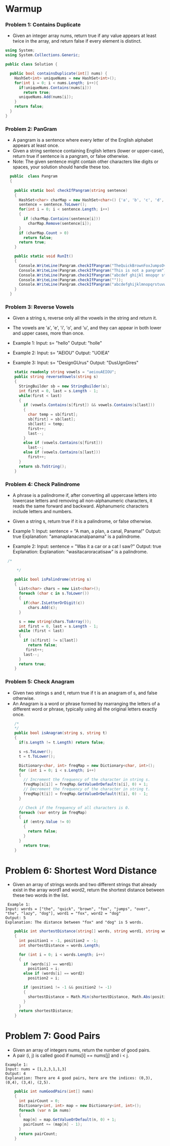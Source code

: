 # Warmup

### Problem 1: Contains Duplicate
* Given an integer array nums, return true if any value appears at least twice in the array, and return false if every element is distinct.

```csharp
using System;
using System.Collections.Generic;

public class Solution {

  public bool containsDuplicate(int[] nums) {
    HashSet<int> uniqueNums = new HashSet<int>();
    for(int i = 0; i < nums.Length; i++){
      if(uniqueNums.Contains(nums[i]))
        return true;
      uniqueNums.Add(nums[i]);
    }
    return false;
  }
}
```

### Problem 2: PanGram
* A pangram is a sentence where every letter of the English alphabet appears at least once.
* Given a string sentence containing English letters (lower or upper-case), return true if sentence is a pangram, or false otherwise.
* Note: The given sentence might contain other characters like digits or spaces, your solution should handle these too.
```csharp
  public  class Pangram
  {
    
    public static bool checkIfPangram(string sentence)
    {
      HashSet<char> charMap = new HashSet<char>() {'a', 'b', 'c', 'd', 'e', 'f', 'g', 'h', 'i', 'j', 'k', 'l', 'm', 'n', 'o', 'p', 'q', 'r', 's', 't', 'u', 'v', 'w', 'x', 'y', 'z' };
      sentence = sentence.ToLower();
      for(int i = 0; i < sentence.Length; i++)
      {
        if (charMap.Contains(sentence[i]))
          charMap.Remove(sentence[i]);
      }
      if (charMap.Count > 0)
        return false;
      return true;
    }

    public static void RunIt()
    {
      Console.WriteLine(Pangram.checkIfPangram("TheQuickBrownFoxJumpsOverTheLazyDog")); // Expected output: true
      Console.WriteLine(Pangram.checkIfPangram("This is not a pangram"));                // Expected output: false
      Console.WriteLine(Pangram.checkIfPangram("abcdef ghijkl mnopqr stuvwxyz"));        // Expected output: true
      Console.WriteLine(Pangram.checkIfPangram(""));                                      // Expected output: false
      Console.WriteLine(Pangram.checkIfPangram("abcdefghijklmnopqrstuvwxyzABCDEFGHIJKLMNOPQRSTUVWXYZ")); // Expected output: true
    }
  }
```

### Problem 3: Reverse Vowels
* Given a string s, reverse only all the vowels in the string and return it.
* The vowels are 'a', 'e', 'i', 'o', and 'u', and they can appear in both lower and upper cases, more than once.
* Example 1:
Input: s= "hello"
Output: "holle"

* Example 2:
Input: s= "AEIOU"
Output: "UOIEA"

* Example 3:
Input: s= "DesignGUrus"
Output: "DusUgnGires"

```csharp
    static readonly string vowels = "aeiouAEIOU";
    public string reverseVowels(string s)
    {
      StringBuilder sb = new StringBuilder(s);
      int first = 0, last = s.Length - 1;
      while(first < last)
      {
        if (vowels.Contains(s[first]) && vowels.Contains(s[last]))
        {
          char temp = sb[first];
          sb[first] = sb[last];
          sb[last] = temp;
          first++;
          last--;
        }
        else if (vowels.Contains(s[first]))
          last--;
        else if (vowels.Contains(s[last]))
          first++;
      }
      return sb.ToString();
    }
```


### Problem 4: Check Palindrome
* A phrase is a palindrome if, after converting all uppercase letters into lowercase letters and removing all non-alphanumeric characters, it reads the same forward and backward. Alphanumeric characters include letters and numbers.
* Given a string s, return true if it is a palindrome, or false otherwise.
* Example 1:
Input: sentence = "A man, a plan, a canal, Panama!"
Output: true
Explanation: "amanaplanacanalpanama" is a palindrome.

 * Example 2:
Input: sentence = "Was it a car or a cat I saw?"
Output: true
Explanation: Explanation: "wasitacaroracatisaw" is a palindrome.

```csharp
 /*

     */

    public bool isPalindrome(string s)
    {
      List<char> chars = new List<char>();
      foreach (char c in s.ToLower())
      {
        if(char.IsLetterOrDigit(c))
          chars.Add(c);
      }

      s = new string(chars.ToArray());
      int first = 0, last = s.Length - 1;
      while (first < last)
      {
        if (s[first] != s[last])
          return false;
         first++;
        last--;
      }
      return true;
    }
```

### Problem 5: Check Anagram
* Given two strings s and t, return true if t is an anagram of s, and false otherwise.
* An Anagram is a word or phrase formed by rearranging the letters of a different word or phrase, typically using all the original letters exactly once.
```csharp
    /* 
    */
    public bool isAnagram(string s, string t)
    {
      if(s.Length != t.Length) return false;  

      s =s.ToLower();
      t = t.ToLower();

      Dictionary<char, int> freqMap = new Dictionary<char, int>();
      for (int i = 0; i < s.Length; i++)
      {
        // Increment the frequency of the character in string s.
        freqMap[s[i]] = freqMap.GetValueOrDefault(s[i], 0) + 1;
        // Decrement the frequency of the character in string t.
        freqMap[t[i]] = freqMap.GetValueOrDefault(t[i], 0) - 1;
      }

      // Check if the frequency of all characters is 0.
      foreach (var entry in freqMap)
      {
        if (entry.Value != 0)
        {
          return false;
        }
      }
        return true;
    }
```

# Problem 6: Shortest Word Distance

* Given an array of strings words and two different strings that already exist in the array word1 and word2, return the shortest distance between these two words in the list.
```
 Example 1:
Input: words = ["the", "quick", "brown", "fox", "jumps", "over", "the", "lazy", "dog"], word1 = "fox", word2 = "dog"
Output: 5
Explanation: The distance between "fox" and "dog" is 5 words.
```

```csharp
    public int shortestDistance(string[] words, string word1, string word2)
    {
      int position1 = -1, position2 = -1;
      int shortestDistance = words.Length;

      for (int i = 0; i < words.Length; i++)
      {
        if (words[i] == word1)
          position1 = i;
        else if (words[i] == word2)
          position2 = i;

        if (position1 != -1 && position2 != -1)
        {
          shortestDistance = Math.Min(shortestDistance, Math.Abs(position1 - position2));
        }
      }
      return shortestDistance;
    }
```

# Problem 7: Good Pairs
* Given an array of integers nums, return the number of good pairs.
* A pair (i, j) is called good if nums[i] == nums[j] and i < j.
```
Example 1:
Input: nums = [1,2,3,1,1,3]
Output: 4
Explanation: There are 4 good pairs, here are the indices: (0,3), (0,4), (3,4), (2,5).
```

```csharp
    public int numGoodPairs(int[] nums)
    {
      int pairCount = 0;
      Dictionary<int, int> map = new Dictionary<int, int>();
      foreach (var n in nums)
      {
        map[n] = map.GetValueOrDefault(n, 0) + 1;
        pairCount += (map[n] - 1);
      }
      return pairCount;
    }
```